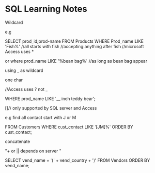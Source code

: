 # SQL Learning Notes

Wildcard

e.g

SELECT prod_id,prod-name FROM Products
WHERE
Prod_name LIKE 'Fish%' //all starts with fish
//accepting anything after fish
//microsoft Access uses *

or where
prod_name LIKE '%bean bag%' //as long as bean bag appear

using _ as wildcard

one char

//Access uses ? not _

WHERE prod_name LIKE '__ inch teddy bear';

[]// only supported by SQL server and Access

e.g find all contact start with J or M

FROM Customers
WHERE cust_contact LIKE '[JM]%'
ORDER BY cust_contact;


concatenate 

"+ or || depends on server "

SELECT vend_name + '(' + vend_country + ')'
FROM Vendors
ORDER BY vend_name;
